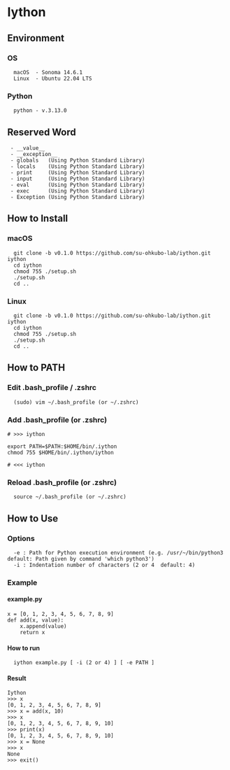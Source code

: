 # Iython
## Environment
### OS
```
  macOS  - Sonoma 14.6.1
  Linux  - Ubuntu 22.04 LTS 
```
### Python
```
  python - v.3.13.0
```
## Reserved Word
```
 - __value__
 - __exception__
 - globals   (Using Python Standard Library)
 - locals    (Using Python Standard Library)
 - print     (Using Python Standard Library)
 - input     (Using Python Standard Library)
 - eval      (Using Python Standard Library)
 - exec      (Using Python Standard Library)
 - Exception (Using Python Standard Library)
```
## How to Install
### macOS
```
  git clone -b v0.1.0 https://github.com/su-ohkubo-lab/iython.git iython
  cd iython
  chmod 755 ./setup.sh
  ./setup.sh
  cd ..
```
### Linux
```
  git clone -b v0.1.0 https://github.com/su-ohkubo-lab/iython.git iython
  cd iython
  chmod 755 ./setup.sh
  ./setup.sh
  cd ..
```
## How to PATH
### Edit .bash_profile / .zshrc
```
  (sudo) vim ~/.bash_profile (or ~/.zshrc)
```
### Add .bash_profile (or .zshrc)
```
# >>> iython

export PATH=$PATH:$HOME/bin/.iython
chmod 755 $HOME/bin/.iython/iython

# <<< iython
```
### Reload .bash_profile (or .zshrc)
```
  source ~/.bash_profile (or ~/.zshrc)
```

## How to Use
### Options
```
  -e : Path for Python execution environment (e.g. /usr/~/bin/python3  default: Path given by command 'which python3')
  -i : Indentation number of characters (2 or 4  default: 4)
```
### Example
#### example.py
```
x = [0, 1, 2, 3, 4, 5, 6, 7, 8, 9]
def add(x, value):
    x.append(value)
    return x
```
#### How to run
```
  iython example.py [ -i (2 or 4) ] [ -e PATH ]
```
#### Result
```
Iython
>>> x
[0, 1, 2, 3, 4, 5, 6, 7, 8, 9]
>>> x = add(x, 10)
>>> x
[0, 1, 2, 3, 4, 5, 6, 7, 8, 9, 10]
>>> print(x)
[0, 1, 2, 3, 4, 5, 6, 7, 8, 9, 10]
>>> x = None
>>> x
None
>>> exit()
```

